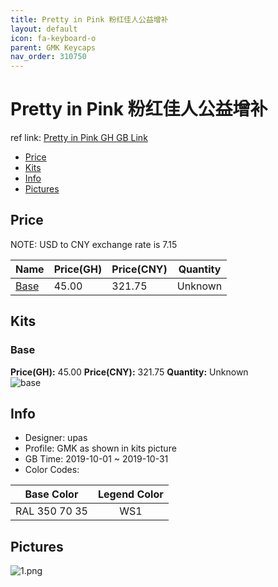 ```yaml
---
title: Pretty in Pink 粉红佳人公益增补
layout: default
icon: fa-keyboard-o
parent: GMK Keycaps
nav_order: 310750
---
```


# Pretty in Pink 粉红佳人公益增补

ref link: [Pretty in Pink GH GB Link](https://novelkeys.xyz/collections/frontpage/products/gmk-pretty-in-pink-kit-gb)  

* [Price](#price)  
* [Kits](#kits)  
* [Info](#info)  
* [Pictures](#pictures)  


## Price  
NOTE: USD to CNY exchange rate is 7.15

| Name          | Price(GH)    |  Price(CNY) | Quantity |
| ------------- | ------------ |  ---------- | -------- |
|[Base](#base)|45.00|321.75|Unknown|


## Kits  
### Base  
**Price(GH):** 45.00    **Price(CNY):** 321.75    **Quantity:** Unknown  
<img src="{{ 'assets/images/gmk-keycaps/prettyinpink/kits_pics/base.jpg' | relative_url }}" alt="base" class="image featured">


## Info  
* Designer: upas  
* Profile: GMK as shown in kits picture  
* GB Time: 2019-10-01 ~ 2019-10-31  
* Color Codes:  

| Base Color     | Legend Color
| :-------------: | :------------:
|RAL 350 70 35|WS1

## Pictures  
<img src="{{ 'assets/images/gmk-keycaps/prettyinpink/rendering_pics/1.png' | relative_url }}" alt="1.png" class="image featured">
